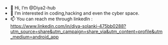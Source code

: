 - 👋 Hi, I’m @Diya2-hub
- 👀 I’m interested in coding,hacking and even the cyber space.
- 📫 You can reach me through linkedIn : https://www.linkedin.com/in/diya-solanki-475bb0288?utm_source=share&utm_campaign=share_via&utm_content=profile&utm_medium=android_app

<!---
Diya2-hub/Diya2-hub is a ✨ special ✨ repository because its `README.md` (this file) appears on your GitHub profile.
You can click the Preview link to take a look at your changes.
--->
